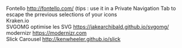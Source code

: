 Fontello http://fontello.com/ (tips : use it in a Private Navigation Tab to escape the prrevious selections of your icons<br/>
Kraken.io<br/>
SVGOMG optimise les SVG https://jakearchibald.github.io/svgomg/<br/>
modernizr https://modernizr.com<br/>
Slick Carousel http://kenwheeler.github.io/slick<br/>
